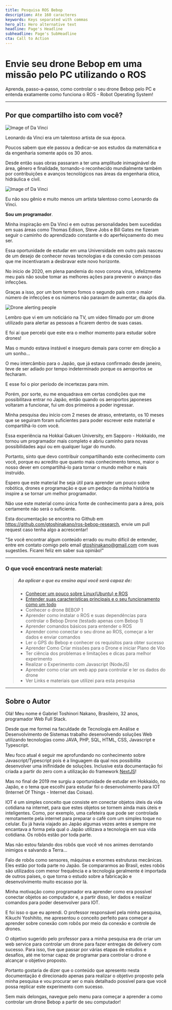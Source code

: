 ```yaml
---
title: Pesquisa ROS Bebop
description: Ate 160 caracteres
keywords: Keys separated with commas
hero_alt: Hero alternative text
headline: Page's Headline
subheadline: Page's SubHeadline
cta: Call to Action
---
```

# Envie seu drone Bebop em uma missão pelo PC utilizando o ROS

Aprenda, passo-a-passo, como controlar o seu drone Bebop pelo PC e entenda exatamente como funciona o ROS - Robot Operating System!

---
## Por que compartilho isto com você?

![Image of Da Vinci](static/images/da-vinci-fly.jpg '{"float":"right","maxWidth" :"40%"}')

Leonardo da Vinci era um talentoso artista de sua época. 

Poucos sabem que ele passou a dedicar-se aos estudos da matemática e da engenharia somente após os 30 anos. 

Desde então suas obras passaram a ter uma amplitude inimaginável de área, gênero e finalidade, tornando-o reconhecido mundialmente também por contribuições e avanços tecnológicos nas áreas da engenharia ótica, hidráulica e civil.

![Image of Da Vinci](static/images/da-vinci.jpg '{"float":"left","maxWidth" :"40%"}')

Eu não sou gênio e muito menos um artista talentoso como Leonardo da Vinci.

__Sou um programador__. 

Minha inspiração em Da Vinci e em outras personalidades bem sucedidas em suas áreas como Thomas Edison, Steve Jobs e Bill Gates me fizeram seguir o caminho do aprendizado constante e do aperfeiçoamento do meu ser.

Essa oportunidade de estudar em uma Universidade em outro país nasceu de um desejo de conhecer novas tecnologias e da conexão com pessoas que me incentivaram a desbravar este novo horizonte.

No inicio de 2020, em plena pandemia do novo corona vírus, infelizmente meu país não soube tomar as melhores ações para prevenir o avanço das infecções.

Graças a isso, por um bom tempo fomos o segundo país com o maior número de infecções e os números não paravam de aumentar, dia após dia.

![Drone alerting people](static/images/drone-cov-alert.gif '{"maxWidth":"43%","float":"right","url":"https://imgflip.com/gif/4oqbao"}')

Lembro que vi em um noticiário na TV, um vídeo filmado por um drone utilizado para alertar as pessoas a ficarem dentro de suas casas.

E foi aí que percebi que este era o melhor momento para estudar sobre drones!

Mas o mundo estava instável e inseguro demais para correr em direção a um sonho...

O meu intercâmbio para o Japão, que já estava confirmado desde janeiro, teve de ser adiado por tempo indeterminado porque os aeroportos se fecharam.

E esse foi o pior período de incertezas para mim.

Porém, por sorte, eu me enquadrava em certas condições que me possibilitava entrar no Japão, então quando os aeroportos japoneses voltaram a funcionar, fui um dos primeiros a poder ingressar.

Minha pesquisa deu início com 2 meses de atraso, entretanto, os 10 meses que se seguiram foram suficientes para poder escrever este material e compartilhá-lo com você.

Essa experiência na Hokkai Gakuen University, em Sapporo - Hokkaido, me tornou um programador mais completo e abriu caminho para novas possibilidades aqui ou em qualquer lugar do mundo.

Portanto, sinto que devo contribuir compartilhando este conhecimento com você, porque eu acredito que quanto mais conhecimento temos, maior o nosso dever em compartilhá-lo para tornar o mundo melhor e mais instruído.

Espero que este material lhe seja útil para aprender um pouco sobre robótica, drones e programação e que um pedaço da minha história te inspire a se tornar um melhor programador. 

Não use este material como única fonte de conhecimento para a área, pois certamente não será o suficiente. 

Esta documentação se encontra no Github em https://github.com/gtoshinakano/ros-bebop-research, envie um pull request caso tenha algo a acrescentar!

"Se você encontrar algum conteúdo errado ou muito difícil de entender, entre em contato comigo pelo email gtoshinakano@gmail.com com suas sugestões. Ficarei feliz em saber sua opinião!"

---
### O que você encontrará neste material:

> ##### Ao aplicar o que eu ensino aqui você será capaz de:
> - [Conhecer um pouco sobre Linux(Ubuntu) e ROS](/about-ros)
> - [Entender suas características principais e o seu funcionamento como um todo](/about-bebop)
> - Conhecer o drone BEBOP 1
> - Aprender como instalar o ROS e suas dependências para controlar o Bebop Drone (testado apenas com Bebop 1)
> - Aprender comandos básicos para entender o ROS
> - Aprender como conectar o seu drone ao ROS, começar a ler dados e enviar comandos
> - Ler o GPS do Bebop e conhecer os requisitos para obter sucesso
> - Aprender Como Criar missões para o Drone e iniciar Plano de Vôo
> - Ter ciência dos problemas e limitações e dicas para melhor experimento
> - Realizar o Experimento com Javascript (NodeJS)
> - Aprender como criar um web app para controlar e ler os dados do drone
> - Ver Links e materiais que utilizei para esta pesquisa

---

## Sobre o Autor

Olá! Meu nome é Gabriel Toshinori Nakano, Brasileiro, 32 anos, programador Web Full Stack.

Desde que me formei na faculdade de Tecnologia em Análise e Desenvolvimento de Sistemas trabalho desenvolvendo soluções Web utilizando tecnologias como JAVA, PHP, SQL, HTML, CSS, Javascript e Typescript.

Meu foco atual é seguir me aprofundando no conhecimento sobre Javascript/Typescript pois é a linguagem da qual nos possibilita desenvolver uma inifinidade de soluções. Inclusive esta documentação foi criada a partir do zero com a utilização do framework [NextJS](https://nextjs.org/)!

Mas no final de 2019 me surgiu a oportunidade de estudar em Hokkaido, no Japão, e o tema que escolhi para estudar foi o desenvolvimento para IOT (Internet Of Things - Internet das Coisas). 

IOT é um simples conceito que consiste em conectar objetos úteis da vida cotidiana na internet, para que estes objetos se tornem ainda mais úteis e inteligentes. Como, por exemplo, uma cafeteira que pode ser controlada remotamente pela internet para preparar o café com um simples toque no celular.
Eu já havia viajado ao Japão algumas vezes antes e sempre me encantava a forma pela qual o Japão utilizava a tecnologia em sua vida cotidiana. Os robôs estão por toda parte.

Mas não estou falando dos robôs que você vê nos animes derrotando inimigos e salvando a Terra...

Falo de robôs como sensores, máquinas e enormes estruturas mecânicas. Eles estão por toda parte no Japão. Se compararmos ao Brasil, estes robôs são utilizados com menor frequência e a tecnologia geralmente é importada de outros países, o que torna o estudo sobre a fabricação e desenvolvimento muito escasso por lá.

Minha motivação como programador era aprender como era possível conectar objetos ao computador e, a partir disso, ler dados e realizar comandos para poder desenvolver para IOT.

E foi isso o que eu aprendi. O professor responsável pela minha pesquisa, Kikuchi Yoshihito, me apresentou o conceito perfeito para começar a aprender sobre conexão com robôs por meio da conexão e controle de drones.

O objetivo sugerido pelo professor para a minha pesquisa era de criar um web service para controlar um drone para fazer entregas de delivery com sucesso. Para isso, tive que passar por várias etapas de estudos e desafios, até me tornar capaz de programar para controlar o drone e alcançar o objetivo proposto.

Portanto gostaria de dizer que o conteúdo que apresento nesta documentação é direcionado apenas para realizar o objetivo proposto pela minha pesquisa e vou procurar ser o mais detalhado possível para que você possa replicar este experimento com sucesso.

Sem mais delongas, navegue pelo menu para começar a aprender a como controlar um drone Bebop a partir de seu computador!



